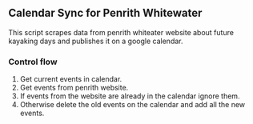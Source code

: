 ## Calendar Sync for Penrith Whitewater

This script scrapes data from penrith whiteater website about future kayaking days and publishes it on a google calendar.

### Control flow

1. Get current events in calendar.
2. Get events from penrith website.
3. If events from the website are already in the calendar ignore them.
4. Otherwise delete the old events on the calendar and add all the new events.
